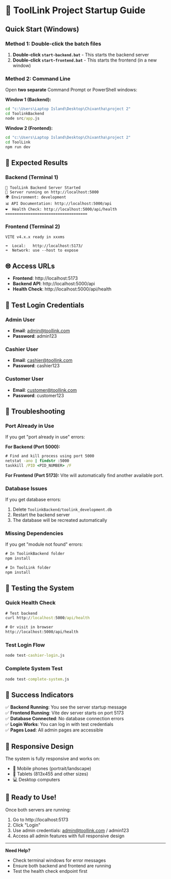 # 🚀 ToolLink Project Startup Guide

## Quick Start (Windows)

### Method 1: Double-click the batch files
1. **Double-click `start-backend.bat`** - This starts the backend server
2. **Double-click `start-frontend.bat`** - This starts the frontend (in a new window)

### Method 2: Command Line
Open **two separate** Command Prompt or PowerShell windows:

**Window 1 (Backend):**
```cmd
cd "c:\Users\Laptop Island\Desktop\Chivantha\project 2"
cd ToolinkBackend
node src/app.js
```

**Window 2 (Frontend):**
```cmd
cd "c:\Users\Laptop Island\Desktop\Chivantha\project 2"
cd ToolLink
npm run dev
```

## 🎯 Expected Results

### Backend (Terminal 1)
```
🚀 ToolLink Backend Server Started
📡 Server running on http://localhost:5000
🌍 Environment: development
📊 API Documentation: http://localhost:5000/api
❤️  Health Check: http://localhost:5000/api/health
====================================
```

### Frontend (Terminal 2)
```
VITE v4.x.x ready in xxxms

➜  Local:   http://localhost:5173/
➜  Network: use --host to expose
```

## 🌐 Access URLs

- **Frontend**: http://localhost:5173
- **Backend API**: http://localhost:5000/api
- **Health Check**: http://localhost:5000/api/health

## 👤 Test Login Credentials

### Admin User
- **Email**: admin@toollink.com
- **Password**: admin123

### Cashier User
- **Email**: cashier@toollink.com  
- **Password**: cashier123

### Customer User
- **Email**: customer@toollink.com
- **Password**: customer123

## 🔧 Troubleshooting

### Port Already in Use
If you get "port already in use" errors:

**For Backend (Port 5000):**
```cmd
# Find and kill process using port 5000
netstat -ano | findstr :5000
taskkill /PID <PID_NUMBER> /F
```

**For Frontend (Port 5173):**
Vite will automatically find another available port.

### Database Issues
If you get database errors:
1. Delete `ToolinkBackend/toolink_development.db`
2. Restart the backend server
3. The database will be recreated automatically

### Missing Dependencies
If you get "module not found" errors:
```cmd
# In ToolinkBackend folder
npm install

# In ToolLink folder  
npm install
```

## 🧪 Testing the System

### Quick Health Check
```cmd
# Test backend
curl http://localhost:5000/api/health

# Or visit in browser
http://localhost:5000/api/health
```

### Test Login Flow
```cmd
node test-cashier-login.js
```

### Complete System Test
```cmd
node test-complete-system.js
```

## 🎉 Success Indicators

✅ **Backend Running**: You see the server startup message  
✅ **Frontend Running**: Vite dev server starts on port 5173  
✅ **Database Connected**: No database connection errors  
✅ **Login Works**: You can log in with test credentials  
✅ **Pages Load**: All admin pages are accessible  

## 📱 Responsive Design

The system is fully responsive and works on:
- 📱 Mobile phones (portrait/landscape)
- 📱 Tablets (813x455 and other sizes)
- 💻 Desktop computers

## 🎯 Ready to Use!

Once both servers are running:
1. Go to http://localhost:5173
2. Click "Login" 
3. Use admin credentials: admin@toollink.com / admin123
4. Access all admin features with full responsive design

---

**Need Help?** 
- Check terminal windows for error messages
- Ensure both backend and frontend are running
- Test the health check endpoint first

